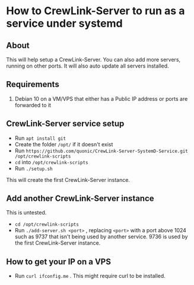 # How to CrewLink-Server to run as a service under systemd

## About

This will help setup a CrewLink-Server. You can also add more servers, running on other ports. It will also auto update all servers installed.

## Requirements

1. Debian 10 on a VM/VPS that either has a Public IP address or ports are forwarded to it

## CrewLink-Server service setup

* Run `apt install git`
* Create the folder `/opt/` if it doesn't exist
* Run `https://github.com/quonic/CrewLink-Server-SystemD-Service.git /opt/crewlink-scripts`
* `cd` into `/opt/crewlink-scripts`
* Run `./setup.sh`

This will create the first CrewLink-Server instance.

## Add another CrewLink-Server instance

This is untested.

* `cd /opt/crewlink-scripts`
* Run `./add-server.sh <port>` , replacing `<port>` with a port above 1024 such as 9737 that isn't being used by another service. 9736 is used by the first CrewLink-Server instance.

## How to get your IP on a VPS

* Run `curl ifconfig.me` . This might require curl to be installed.
